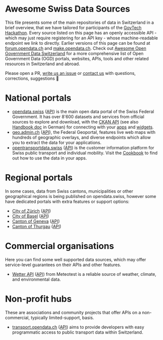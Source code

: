 Awesome Swiss Data Sources
==========================

This file presents some of the main repositories of data in Switzerland in a brief overview, that we have tailored for participants of the [GovTech Hackathon](https://opendata.ch/events/govtech-hackathon/).
Every source listed on this page has an openly accessible API - which may just require registering for an API key - whose machine-readable endpoint we link to directly.
Earlier versions of this page can be found at [forum.opendata.ch](https://forum.opendata.ch/t/where-to-find-swiss-open-data/20) and [make.opendata.ch](https://make.opendata.ch/wiki/data:ch). Check out [Awesome Open Government Data Switzerland](https://github.com/rnckp/awesome-ogd-switzerland) for a more comprehensive list of Open Government Data (OGD) portals, websites, APIs, tools and other related resources in Switzerland and abroad.

Please open a PR, [write us an issue](issues) or [contact us](info@opendata.ch) with questions, corrections, suggestions 🙇 

# National portals

- [opendata.swiss](http://opendata.swiss) ([API](https://ckan.opendata.swiss/api)) is the main open data portal of the Swiss Federal Government. It has over 8'600 datasets and services from official sources to explore and download, with the [CKAN API](https://docs.ckan.org/en/latest/api/index.html) (see also [Handbook doc](https://handbook.opendata.swiss/de/content/nutzen/api-nutzen.html) in German) for connecting with your [apps](https://opendata.swiss/de/showcase) and [widgets](https://github.com/datalets/ckan-embed).
- [geo.admin.ch](http://www.geo.admin.ch/) ([API](http://api.geo.admin.ch/)), the Federal Geoportal, features live web maps with hundreds of geographic overlays, and diverse endpoints which allow you to extract the data for your applications.
- [opentransportdata.swiss](https://opentransportdata.swiss) ([API](https://api.opentransportdata.swiss/)) is the customer information platform for Swiss public transport and individual mobility. Visit the [Cookbook](https://opentransportdata.swiss/en/cookbook/verwendung-der-api/) to find out how to use the data in your apps.

# Regional portals

In some cases, data from Swiss cantons, municipalities or other geographical regions is being published on opendata.swiss, however some have dedicated portals with extra features or support options:

- [City of Zürich](https://data.stadt-zuerich.ch/) ([API](https://opendatazurich.github.io/))
- [City of Basel](https://data.bs.ch/pages/home/) ([API](https://data.bs.ch/api/v2/console))
- [Canton of Geneva](http://ge.ch/sitg/) ([API](https://geocodage.sitg-lab.ch/api-doc))
- [Canton of Thurgau](https://data.tg.ch/pages/start/) ([API](https://data.tg.ch/api/v2/console))

# Commercial organisations

Here you can find some well supported data sources, which may offer service-level guarantees on their APIs and other features.

- [Wetter API](https://meteotest.ch/wetter-api) ([API](https://mdx.meteotest.ch/api_v1?key=AAAABBBBCCCCDDDDEEEEFFFF00001111&service=prod2data&action=sample_forecast)) from Meteotest is a reliable source of weather, climate, and environmental data.

# Non-profit hubs

These are associations and community projects that offer APIs on a non-commercial, typically limited-support, basis.

- [transport.opendata.ch](https://transport.opendata.ch) ([API](https://transport.opendata.ch/v1/locations?query=Bern)) aims to provide developers with easy programmatic access to public transport data within Switzerland.
 
